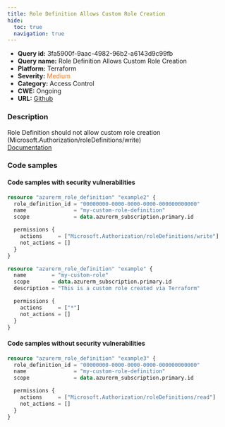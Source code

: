 ```yaml
---
title: Role Definition Allows Custom Role Creation
hide:
  toc: true
  navigation: true
---
```


<style>
  .highlight .hll {
    background-color: #ff171742;
  }
  .md-content {
    max-width: 1100px;
    margin: 0 auto;
  }
</style>

-   **Query id:** 3fa5900f-9aac-4982-96b2-a6143d9c99fb
-   **Query name:** Role Definition Allows Custom Role Creation
-   **Platform:** Terraform
-   **Severity:** <span style="color:#ff7213">Medium</span>
-   **Category:** Access Control
-   **CWE:** Ongoing
-   **URL:** [Github](https://github.com/DataDog/kics/tree/master/assets/queries/terraform/azure/role_definition_allows_custom_role_creation)

### Description
Role Definition should not allow custom role creation (Microsoft.Authorization/roleDefinitions/write)<br>
[Documentation](https://registry.terraform.io/providers/hashicorp/azurerm/latest/docs/resources/role_definition#actions)

### Code samples
#### Code samples with security vulnerabilities
```tf title="Positive test num. 1 - tf file" hl_lines="7"
resource "azurerm_role_definition" "example2" {
  role_definition_id = "00000000-0000-0000-0000-000000000000"
  name               = "my-custom-role-definition"
  scope              = data.azurerm_subscription.primary.id

  permissions {
    actions     = ["Microsoft.Authorization/roleDefinitions/write"]
    not_actions = []
  }
}

```
```tf title="Positive test num. 2 - tf file" hl_lines="7"
resource "azurerm_role_definition" "example" {
  name        = "my-custom-role"
  scope       = data.azurerm_subscription.primary.id
  description = "This is a custom role created via Terraform"

  permissions {
    actions     = ["*"]
    not_actions = []
  }
}

```


#### Code samples without security vulnerabilities
```tf title="Negative test num. 1 - tf file"
resource "azurerm_role_definition" "example3" {
  role_definition_id = "00000000-0000-0000-0000-000000000000"
  name               = "my-custom-role-definition"
  scope              = data.azurerm_subscription.primary.id

  permissions {
    actions     = ["Microsoft.Authorization/roleDefinitions/read"]
    not_actions = []
  }
}

```
